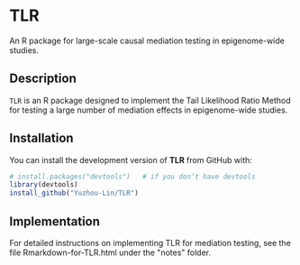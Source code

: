 # TLR

An R package for large-scale causal mediation testing in epigenome-wide studies.

## Description

`TLR` is an R package designed to implement the Tail Likelihood Ratio Method for testing a large number of mediation effects in epigenome-wide studies.

## Installation

You can install the development version of **TLR** from GitHub with:

```r
# install.packages("devtools")   # if you don’t have devtools
library(devtools)
install_github("Yuzhou-Lin/TLR")
```

## Implementation

For detailed instructions on implementing TLR for mediation testing, see the file Rmarkdown-for-TLR.html under the "notes" folder.



